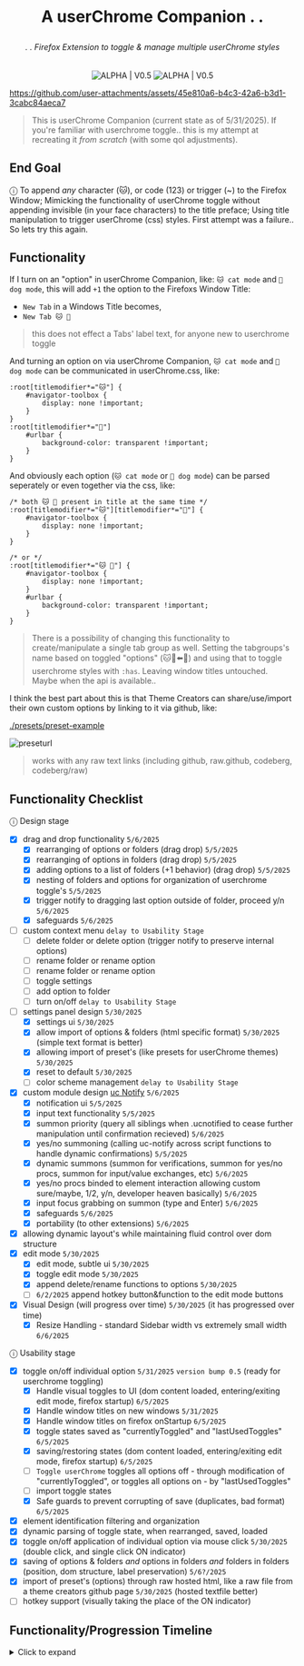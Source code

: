 # <p align="center">A userChrome Companion . . </p>

###### <p align="center">. . Firefox Extension to toggle & manage multiple userChrome styles</p>

<div align="center">
    
![ALPHA | V0.5](https://img.shields.io/badge/ALPHA%20%7C%20V0.5-222222?style=for-the-badge&logo=github&logoColor=white&labelColor=555555)  ![ALPHA | V0.5](https://img.shields.io/badge/ALPHA%20%7C%20V0.5-blueviolet?style=for-the-badge)
</div>

https://github.com/user-attachments/assets/45e810a6-b4c3-42a6-b3d1-3cabc84aeca7

> This is userChrome Companion (current state as of 5/31/2025). If you're familiar with userchrome toggle.. this is my attempt at recreating it *from scratch* (with some qol adjustments).

## End Goal

ⓘ To append *any* character (🐱), or code (123) or trigger (~) to the Firefox Window; Mimicking the functionality of userChrome toggle without appending invisible (in your face characters) to the title preface; Using title manipulation to trigger userChrome (css) styles. First attempt was a failure.. So lets try this again.

## Functionality

If I turn on an "option" in userChrome Companion, like: `🐱 cat mode` and `🐶 dog mode`, this will add `+1` the option to the Firefoxs Window Title:

- `New Tab` in a Windows Title becomes,
- `New Tab 🐱 🐶`
> this does not effect a Tabs' label text, for anyone new to userchrome toggle
> 
And turning an option on via userChrome Companion, `🐱 cat mode` and `🐶 dog mode` can be communicated in userChrome.css, like:
```
:root[titlemodifier*="🐱"] {
    #navigator-toolbox {
        display: none !important;
    }
}
:root[titlemodifier*="🐶"]
    #urlbar {
        background-color: transparent !important;
    }
}
```
And obviously each option (`🐱 cat mode` or `🐶 dog mode`) can be parsed seperately or even together via the css, like:
```
/* both 🐱 🐶 present in title at the same time */
:root[titlemodifier*="🐱"][titlemodifier*="🐶"] {
    #navigator-toolbox {
        display: none !important;
    }
}

/* or */
:root[titlemodifier*="🐱 🐶"] {
    #navigator-toolbox {
        display: none !important;
    }
    #urlbar {
        background-color: transparent !important;
    }
}
```

> There is a possibility of changing this functionality to create/manipulate a single tab group as well. Setting the tabgroups's name based on toggled "options" (🐱🐶⬅️🔁) and using that to toggle userchrome styles with `:has`. Leaving window titles untouched. Maybe when the api is available..

I think the best part about this is that Theme Creators can share/use/import their own custom options by linking to it via github, like: 

[./presets/preset-example](https://github.com/soulhotel/userChrome-Companion/blob/main/presets/preset-example)

![preseturl](https://github.com/user-attachments/assets/f4a4129e-88c2-4e65-8c64-68a1f30a12e9)

> works with any raw text links (including github, raw.github, codeberg, codeberg/raw)

## Functionality Checklist

ⓘ Design stage 

- [x] drag and drop functionality `5/6/2025`
    - [x] rearranging of options or folders (drag drop) `5/5/2025`
    - [x] rearranging of options in folders (drag drop) `5/5/2025`
    - [x] adding options to a list of folders (+1 behavior) (drag drop) `5/5/2025`
    - [x] nesting of folders and options for organization of userchrome toggle's `5/5/2025`
    - [x] trigger notify to dragging last option outside of folder, proceed y/n `5/6/2025`
    - [x] safeguards `5/6/2025`
- [ ] custom context menu `delay to Usability Stage`
    - [ ] delete folder or delete option (trigger notify to preserve internal options)
    - [ ] rename folder or rename option 
    - [ ] rename folder or rename option
    - [ ] toggle settings
    - [ ] add option to folder
    - [ ] turn on/off `delay to Usability Stage`
- [ ] settings panel design `5/30/2025`
    - [x] settings ui `5/30/2025`
    - [x] allow import of options & folders (html specific format) `5/30/2025` (simple text format is better)
    - [x] allowing import of preset's (like presets for userChrome themes) `5/30/2025`
    - [x] reset to default `5/30/2025`
    - [ ] color scheme management `delay to Usability Stage`
- [x] custom module design [uc Notify](https://github.com/soulhotel/uc-notify) `5/6/2025` 
    - [x] notification ui `5/5/2025`
    - [x] input text functionality `5/5/2025`
    - [x] summon priority (query all siblings when .ucnotified to cease further manipulation until confirmation recieved) `5/6/2025`
    - [x] yes/no summoning (calling uc-notify across script functions to handle dynamic confirmations) `5/5/2025`
    - [x] dynamic summons (summon for verifications, summon for yes/no procs, summon for input/value exchanges, etc) `5/6/2025`
    - [x] yes/no procs binded to element interaction allowing custom sure/maybe, 1/2, y/n, developer heaven basically)  `5/6/2025`
    - [x] input focus grabbing on summon (type and Enter) `5/6/2025`
    - [x] safeguards `5/6/2025`
    - [x] portability (to other extensions) `5/6/2025`
- [x] allowing dynamic layout's while maintaining fluid control over dom structure
- [x] edit mode `5/30/2025`
    - [x] edit mode, subtle ui `5/30/2025`
    - [x] toggle edit mode `5/30/2025`
    - [x] append delete/rename functions to options `5/30/2025`
    - [ ] `6/2/2025` append hotkey button&function to the edit mode buttons
- [x] Visual Design (will progress over time) `5/30/2025` (it has progressed over time)
  - [x] Resize Handling - standard Sidebar width vs extremely small width `6/6/2025`

ⓘ Usability stage

- [x] toggle on/off individual option `5/31/2025` `version bump 0.5` (ready for userchrome toggling)
    - [x] Handle visual toggles to UI (dom content loaded, entering/exiting edit mode, firefox startup) `6/5/2025`
    - [x] Handle window titles on new windows `5/31/2025`
    - [x] Handle window titles on firefox onStartup `6/5/2025`
    - [x] toggle states saved as "currentlyToggled" and "lastUsedToggles" `6/5/2025`
    - [x] saving/restoring states (dom content loaded, entering/exiting edit mode, firefox startup) `6/5/2025`
    - [ ] `Toggle userChrome` toggles all options off - through modification of "currentlyToggled", or toggles all options on - by "lastUsedToggles"
    - [ ] import toggle states
    - [x] Safe guards to prevent corrupting of save (duplicates, bad format) `6/5/2025`
- [x] element identification filtering and organization
- [x] dynamic parsing of toggle state, when rearranged, saved, loaded
- [x] toggle on/off application of individual option via mouse click `5/30/2025` (double click, and single click ON indicator)
- [x] saving of options & folders *and* options in folders *and* folders in folders (position, dom structure, label preservation) `5/6?/2025`
- [x] import of preset's (options) through raw hosted html, like a raw file from a theme creators github page `5/30/2025` (hosted textfile better)
- [ ] hotkey support (visually taking the place of the ON indicator)

## Functionality/Progression Timeline

<details><summary>Click to expand</summary>

>
```
05/03/2025 - 05/05/2025 v0.1
```

A rough draft to start off the Design Stage. Drag and drop mostly complete. A notification's system is needed for dynamic messages and inputs. I may have went overboard.

https://github.com/user-attachments/assets/dd301064-e785-466d-ab76-1179ff0cfc65

```
05/06/2025
```

[uc Notify](https://github.com/soulhotel/uc-notify) (Notification UI/UX kit) completed. Tabs renamed to Folders (logical). And "options" look more like tabs. Visual design adds subtle drop shadows to the list of options. And background Sidebar content is blurred (visually) upon Notify summons to simulate focus. Spacing Corrections.

https://github.com/user-attachments/assets/ab77a259-33a2-4977-961f-14965a69f9a2

```
05/31/2025 v0.5
```

A Sidebar Toolbar added to the bottom of options list. It includes a New Tab (option) button, New Folder button, and Edit Mode Button. Functionality of all three buttons are complete. New Tab & New Folder allows the creation of new options and folders through notify input. Edit Mode enters Sidebar State that allows quick renaming and deletion of options in the list. All functionality complete. Settings UI complete (with Presets, add to options, overwrite options, import @, import file, delete all options). Preset Testing done, adding options/folders via text parsed from files locally (like a .txt file), or globally (like a raw github link) complete.

Toggling on/off of individual options started. Save/load of toggle state started. Appending options character to Window Title started. `version bump to 0.5` (ready for userchrome toggling)

[./presets/readme](https://github.com/soulhotel/userChrome-Companion/blob/main/presets/readme.md)

https://github.com/soulhotel/userChrome-Companion/blob/b3165a4a04ec55848dd2c94544e266f83949c8ba/presets/preset-example#L1-L4

https://github.com/user-attachments/assets/45e810a6-b4c3-42a6-b3d1-3cabc84aeca7

```
06/05/2025 - 06/06/2025
```

Toggling logic seperated for UI toggling on/off state & titlepreface in window, Toggling logic centralized via syncing function (globally). Toggling and Syncing are now considerate of Sidebar states & changes (like: deletion of options, renaming, edit mode, sidebar open/close, firefox startup/window-creation). Safe guards in place. Limited access to Settings when edit mode is in progress. Limited access to toggles when edit mode is in progress. Added new Presets container for toggling options (toggle all, export toggles, import toggles), not functional yet. Added new `?` to help Users who may not understand Preset containers' buttons - it sends Users to a new & relevant userChrome Companion Wiki Page. Added a Resize helper module to assist .css with shrinking elements - for smaller than standard sidebar sizes. Code organization - I definitely feel like I'm learning js now.

</details>

